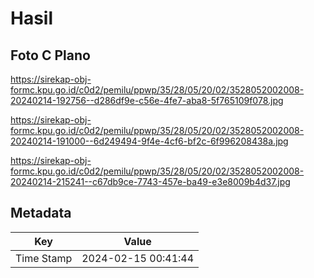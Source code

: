 # Hasil

## Foto C Plano

https://sirekap-obj-formc.kpu.go.id/c0d2/pemilu/ppwp/35/28/05/20/02/3528052002008-20240214-192756--d286df9e-c56e-4fe7-aba8-5f765109f078.jpg

https://sirekap-obj-formc.kpu.go.id/c0d2/pemilu/ppwp/35/28/05/20/02/3528052002008-20240214-191000--6d249494-9f4e-4cf6-bf2c-6f996208438a.jpg

https://sirekap-obj-formc.kpu.go.id/c0d2/pemilu/ppwp/35/28/05/20/02/3528052002008-20240214-215241--c67db9ce-7743-457e-ba49-e3e8009b4d37.jpg


## Metadata

| Key        | Value               |
| ---------- | ------------------- |
| Time Stamp | 2024-02-15 00:41:44 |



